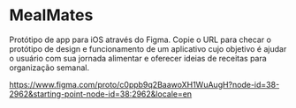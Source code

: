 # MealMates
Protótipo de app para iOS através do Figma.
Copie o URL para checar o protótipo de design e funcionamento de um aplicativo cujo objetivo é ajudar o usuário com sua jornada alimentar e oferecer ideias de receitas para organização semanal.

https://www.figma.com/proto/c0ppb9q2BaawoXH1WuAugH?node-id=38-2962&starting-point-node-id=38:2962&locale=en
